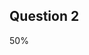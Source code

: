 

<!DOCTYPE html>
<html lang="en">
<head>
  <title>Question 2</title>
  <meta charset="utf-8">
  <meta name="viewport" content="width=device-width, initial-scale=1">
  <link rel="stylesheet" href="https://maxcdn.bootstrapcdn.com/bootstrap/3.4.0/css/bootstrap.min.css">
  <script src="https://ajax.googleapis.com/ajax/libs/jquery/3.4.0/jquery.min.js"></script>
  <script src="https://maxcdn.bootstrapcdn.com/bootstrap/3.4.0/js/bootstrap.min.js"></script>
</head>
<body>

<div class="container">
  <h2>Question 2</h2>
  <div class="progress">
    <div class="progress-bar" id="progressbar" aria-valuenow="50" aria-valuemin="0" aria-valuemax="100" style="width:50%">
      50%
    </div>
  </div>
</div>
<script>
function start(){
document.addEventListener('keydown', function(event){
    //37 for left
	//39 for right
	// 38 is up
	// 40 is down
	if(event.keyCode == 37){
    alert("left");}
	else if(event.keyCode == 39) {
	alert("right");}
	else if(event.keyCode == 38) {
	moveUp();}
	else if(event.keyCode == 40) {
	moveDown();}
} );
}
function moveUp() {
  var elem = document.getElementById("progressbar");   
  var width = 50;
  var id = setInterval(frame, 10);
  function frame() {
    if (width >= 100) {
      clearInterval(id);
    } else {
      width++; 
      elem.style.width = width + '%'; 
      elem.innerHTML = width * 1  + '%';
    }
  }
}
function moveDown() {
  var elem = document.getElementById("progressbar");   
  var width = 50;
  var id = setInterval(frame, 10);
  function frame() {
    if (width >= 100) {
      clearInterval(id);
    } else {
      width--; 
      elem.style.width = width + '%'; 
      elem.innerHTML = width * 1  + '%';
    }
  }
}
window.onload=start;
</script>
</body>
</html>
